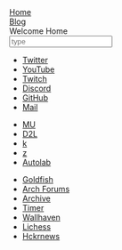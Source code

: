 <head>
  <meta charset="UTF-8">
  <link rel="stylesheet" type="text/css" href="style.css">
  <title>time to open twitter...</title>
  <link rel="shortcut icon" href="favicon.ico">
</head>
<body>
  <div id="sitelinks">
    <a href="index.html">Home</a><br>
	<a href="blogindex.html">Blog</a>
  </div>
  <div id=stripe>
    <div id="Title">Welcome Home</div>
    <input id="searchbox" placeholder="type" type="text">
    <ul>
      <li><a href="https://twitter.com/">Twitter</a></li>
      <li><a href="https://www.youtube.com/">YouTube</a></li>
      <li><a href="https://www.twitch.tv/colew_picaro">Twitch</a></li>
      <li><a href="https://discordapp.com/channels/@me">Discord</a></li>
      <li><a href="https://www.github.com">GitHub</a></li>
      <li><a href="https://www.gmail.com">Mail</a></li>
    </ul>
    <ul>
      <li><a href="https://my5.millersville.edu">MU</a></li>
      <li><a href="https://millersville.desire2learn.com/d2l/home">D2L</a></li>
      <li><a href="https://cs.millersville.edu/~wkillian">k</a></li>
      <li><a href="https://cs.millersville.edu/~gzoppetti">z</a></li>
      <li><a href="https://autolab.millersville.edu">Autolab</a></li>
    </ul>
    <ul>
      <li><a href="https://www.mtggoldfish.com/">Goldfish</a></li>
      <li><a href="https://bbs.archlinux.org/">Arch Forums</a></li>
      <li><a href="https://www.archive.org/">Archive</a></li>
      <li><a href="https://www.cstimer.net/">Timer</a></li>
      <li><a href="https://alpha.wallhaven.cc">Wallhaven</a></li>
      <li><a href="https://lichess.org">Lichess</a></li>
      <li><a href="https://hckrnews.com/">Hckrnews</a></li>
    </ul>
</body>
<script src="search.js" type="text/javascript"></script>

